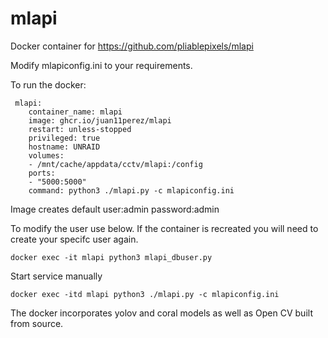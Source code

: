 # mlapi
Docker container for https://github.com/pliablepixels/mlapi

Modify 
mlapiconfig.ini to your requirements.

To run the docker:

```
 mlapi:
    container_name: mlapi
    image: ghcr.io/juan11perez/mlapi
    restart: unless-stopped
    privileged: true
    hostname: UNRAID  
    volumes:
    - /mnt/cache/appdata/cctv/mlapi:/config
    ports:
    - "5000:5000"
    command: python3 ./mlapi.py -c mlapiconfig.ini    
```   
Image creates default user:admin password:admin   
   
To modify the user use below. If the container is recreated you will need to create your specifc user again.

```
docker exec -it mlapi python3 mlapi_dbuser.py
```

Start service manually
```
docker exec -itd mlapi python3 ./mlapi.py -c mlapiconfig.ini
```


The docker incorporates yolov and coral models as well as Open CV built from source.





